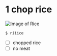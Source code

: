# 1 chop rice
![Image of Rice](![image](https://github.com/user-attachments/assets/09200a40-0caa-4d5a-85e4-abfffcc0fc76)
)
```
$ riiice
```
- [ ] chopped rice
- [ ] no meat
